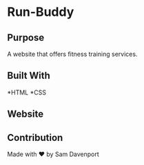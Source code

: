 # Run-Buddy

## Purpose
A website that offers fitness training services.

## Built With
*HTML
*CSS

## Website


## Contribution
Made with ❤️ by Sam Davenport
